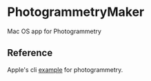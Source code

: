 # PhotogrammetryMaker
Mac OS app for Photogrammetry 

## Reference 
Apple's cli [example](https://developer.apple.com/documentation/realitykit/creating_a_photogrammetry_command-line_app) for photogrammetry.
